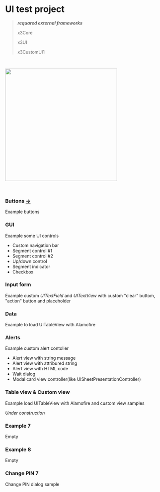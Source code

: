# UI test project

>___requared external frameworks___
>
>
> x3Core
> 
> x3UI
> 
> x3CustomUI1
> 
<p>&nbsp;</p>
<img src="https://dvostr.ru/assets/img/screenshorts/img_01-01.png" width="360">
<p>&nbsp;</p>
<h3>Buttons&nbsp;<a href="https://github.com/dvvostr/UITest/tree/main/UITest/Controller/ExampleViewController/ExampleViewController1">-></a></h3>
<p>Example buttons</p>
<h3>GUI</h3>
<p>Example some UI controls</p>
<ul>
  <li>Custom navigation bar</li>
  <li>Segment control #1</li>
  <li>Segment control #2</li>
  <li>Up/down control</li>
  <li>Segment indicator</li>
  <li>Checkbox</li>
</ul>
<h3>Input form</h3>
<p>Example custom <i>UITextField</i> and <i>UITextView</i> with custom "clear" buttom, "action" button and placeholder</p>
<h3>Data</h3>
<p>Example to load UITableView with Alamofire</p>
<h3>Alerts</h3>
<p>Example custom alert contoller</p>
<ul>
  <li>Alert view with string message</li>
  <li>Alert view with attribured string</li>
  <li>Alert view with HTML code</li>
  <li>Wait dialog</li>
  <li>Modal card view controller(like UISheetPresentationController)</li>
</ul>
<h3>Table view &#38; Custom view</h3>
<p>Example load UITableView with Alamofire and custom view samples</p>
<p class="red"><i>Under construction</i></p>
<h3>Example 7</h3>
<p>Empty</p>
<h3>Example 8</h3>
<p>Empty</p>
<h3>Change PIN 7</h3>
<p>Change PIN dialog sample</p>
<p>&nbsp;</p>
